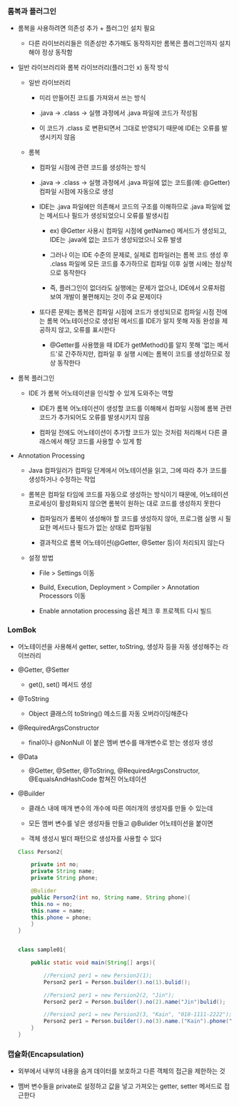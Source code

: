 ### 롬복과 플러그인

* 롬복을 사용하려면 의존성 추가 + 플러그인 설치 필요

    - 다른 라이브러리들은 의존성만 추가해도 동작하지만 롬복은 플러그인까지 설치해야 정상 동작함

* 일반 라이브러리와 롬복 라이브러리(플러그인 x) 동작 방식

    - 일반 라이브러리

        - 미리 만들어진 코드를 가져와서 쓰는 방식

        - .java -> .class -> 실행 과정에서 .java 파일에 코드가 작성됨

        - 이 코드가 .class 로 변환되면서 그대로 반영되기 때문에 IDE는 오류를 발생시키지 않음 

    - 롬복

        - 컴파일 시점에 관련 코드를 생성하는 방식

        - .java -> .class -> 실행 과정에서 .java 파일에 없는 코드를(예: @Getter) 컴파일 시점에 자동으로 생성

        - IDE는 .java 파일에만 의존해서 코드의 구조를 이해하므로 .java 파일에 없는 메서드나 필드가 생성되었으니 오류를 발생시킴

            - ex) @Getter 사용시 컴파일 시점에 getName() 메서드가 생성되고, IDE는 .java에 없는 코드가 생성되었으니 오류 발생

            - 그러나 이는 IDE 수준의 문제로, 실제로 컴파일러는 롬복 코드 생성 후 .class 파일에 모든 코드를 추가하므로 컴파일 이후 실행 시에는 정상적으로 동작한다

            - 즉, 플러그인이 없더라도 실행에는 문제가 없으나, IDE에서 오류처럼 보여 개발이 불편해지는 것이 주요 문제이다

        - 또다른 문제는 롬복은 컴파일 시점에 코드가 생성되므로 컴파일 시점 전에는 롬복 어노테이션으로 생성된 메서드를 IDE가 알지 못해 자동 완성을 제공하지 않고, 오류를 표시한다
            
            - @Getter를 사용했을 때 IDE가 getMethod()를 알지 못해 '없는 메서드'로 간주하지만, 컴파일 후 실행 시에는 롬복이 코드를 생성하므로 정상 동작한다

* 롬복 플러그인

    - IDE 가 롬복 어노테이션을 인식할 수 있게 도와주는 역할

        - IDE가 롬복 어노테이션이 생성할 코드를 이해해서 컴파일 시점에 롬복 관련 코드가 추가되어도 오류를 발생시키지 않음

        - 컴파일 전에도 어노테이션이 추가할 코드가 있는 것처럼 처리해서 다른 클래스에서 해당 코드를 사용할 수 있게 함

* Annotation Processing

    - Java 컴파일러가 컴파일 단계에서 어노테이션을 읽고, 그에 따라 추가 코드를 생성하거나 수정하는 작업

    - 롬복은 컴파일 타임에 코드를 자동으로 생성하는 방식이기 때문에, 어노테이션 프로세싱이 활성화되지 않으면 롬복이 원하는 대로 코드를 생성하지 못한다

        - 컴파일러가 롬복이 생성해야 할 코드를 생성하지 않아, 프로그램 실행 시 필요한 메서드나 필드가 없는 상태로 컴파일됨

        - 결과적으로 롬복 어노테이션(@Getter, @Setter 등)이 처리되지 않는다

    - 설정 방법

        - File > Settings 이동

        - Build, Execution, Deployment > Compiler > Annotation Processors 이동

        - Enable annotation processing 옵션 체크 후 프로젝트 다시 빌드


### LomBok 

* 어노테이션을 사용해서 getter, setter, toString, 생성자 등을 자동 생성해주는 라이브러리

* @Getter, @Setter

    - get(), set() 메서드 생성

* @ToString 

    - Object 클래스의 toString() 메소드를 자동 오버라이딩해준다

* @RequiredArgsConstructor 

    - final이나 @NonNull 이 붙은 멤버 변수를 매개변수로 받는 생성자 생성
 
* @Data 

    - @Getter, @Setter, @ToString, @RequiredArgsConstructor, @EqualsAndHashCode 합쳐진 어노테이션

* @Builder

    - 클래스 내에 매개 변수의 개수에 따른 여러개의 생성자를 만들 수 있는데

    - 모든 멤버 변수를 넣은 생성자들 만들고 @Bulider 어노테이션을 붙이면 

    - 객체 생성시 빌더 패턴으로 생성자를 사용할 수 있다

    ```java
    Class Person2{

        private int no;
        private String name;
        private String phone;

        @Bulider
        public Person2(int no, String name, String phone){
        this.no = no;
        this.name = name;
        this.phone = phone;
        }
    }
    
    
    class sample01{

        public static void main(String[] args){

            //Persion2 per1 = new Persion2(1);
            Person2 per1 = Person.builder().no(1).bulid();

            //Persion2 per1 = new Persion2(2, "Jin");
            Person2 per2 = Person.builder().no(2).name("Jin")bulid();

            //Persion2 per1 = new Persion2(3, "Kain", "010-1111-2222");
            Person2 per1 = Person.builder().no(3).name.("Kain").phone("010-1111-2222").bulider();
        } 
    }
    ```

### 캡슐화(Encapsulation)

* 외부에서 내부의 내용을 숨겨 데이터를 보호하고 다른 객체의 접근을 제한하는 것

* 멤버 변수들을 private로 설정하고 값을 넣고 가져오는 getter, setter 메서드로 접근한다
